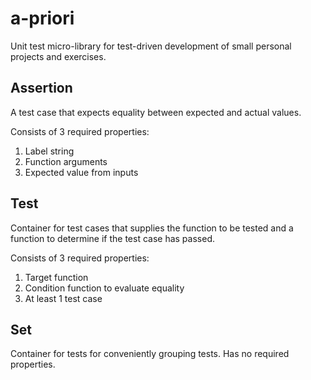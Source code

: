 # a-priori

Unit test micro-library for test-driven development of small 
personal projects and exercises. 

## Assertion

A test case that expects equality between expected and 
actual values. 

Consists of 3 required properties:
1. Label string
2. Function arguments
3. Expected value from inputs

## Test

Container for test cases that supplies the function to be 
tested and a function to determine if the test case has 
passed.

Consists of 3 required properties:
1. Target function
2. Condition function to evaluate equality
3. At least 1 test case

## Set

Container for tests for conveniently grouping tests. Has no
required properties.